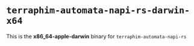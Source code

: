 # `terraphim-automata-napi-rs-darwin-x64`

This is the **x86_64-apple-darwin** binary for `terraphim-automata-napi-rs`

